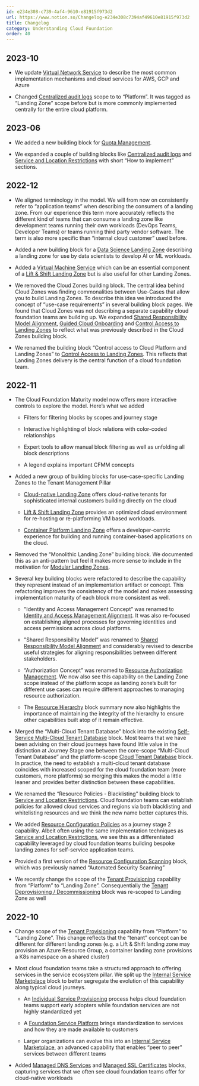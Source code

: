 ```yaml
---
id: e234e308-c739-4af4-9610-e81915f973d2
url: https://www.notion.so/Changelog-e234e308c7394af49610e81915f973d2
title: Changelog
category: Understanding Cloud Foundation
order: 40
---
```


## 2023-10

- We update [Virtual Network Service](../maturity-model/service-ecosystem/virtual-network-service.md) to describe the most common implementation mechanisms and cloud services for AWS, GCP and Azure

- Changed [Centralized audit logs](../maturity-model/security-and-compliance/centralized-audit-logs.md) scope to to “Platform”. It was tagged as “Landing Zone” scope before but is more commonly implemented centrally for the entire cloud platform.

## 2023-06

- We added a new building block for [Quota Management](../maturity-model/cost-management/quota-management.md).

- We expanded a couple of building blocks like [Centralized audit logs](../maturity-model/security-and-compliance/centralized-audit-logs.md) and [Service and Location Restrictions](../maturity-model/security-and-compliance/service-and-location-restrictions.md) with short “How to implement” sections.

## 2022-12

- We aligned terminology in the model. We will from now on consistently refer to “application teams” when describing the consumers of a landing zone. From our experience this term more accurately reflects the different kind of teams that can consume a landing zone like development teams running their own workloads (DevOps Teams, Developer Teams) or teams running third party vendor software. The term is also more specific than “internal cloud customer” used before.

- Added a new building block for a [Data Science Landing Zone](../maturity-model/tenant-management/data-science-landing-zone.md) describing a landing zone for use by data scientists to develop AI or ML workloads.

- Added a [Virtual Machine Service](../maturity-model/service-ecosystem/virtual-machine-service.md) which can be an essential component of a [Lift & Shift Landing Zone](../maturity-model/tenant-management/lift-and-shift-landing-zone.md) but is also useful for other Landing Zones.

- We removed the Cloud Zones building block. The central idea behind Cloud Zones was finding commonalities between Use-Cases that allow you to build Landing Zones. To describe this idea we introduced the concept of “use-case requirements” in several building block pages. We found that Cloud Zones was not describing a separate capability cloud foundation teams are building up. We expanded [Shared Responsibility Model Alignment](../maturity-model/security-and-compliance/shared-responsibility-model-alignment.md), [Guided Cloud Onboarding](../maturity-model/security-and-compliance/guided-cloud-onboarding.md) and [Control Access to Landing Zones](../maturity-model/security-and-compliance/control-access-to-landing-zones.md) to reflect what was previously described in the Cloud Zones building block.

- We renamed the building block “Control access to Cloud Platform and Landing Zones” to [Control Access to Landing Zones](../maturity-model/security-and-compliance/control-access-to-landing-zones.md). This reflects that Landing Zones delivery is the central function of a cloud foundation team.

## 2022-11

- The Cloud Foundation Maturity model now offers more interactive controls to explore the model. Here’s what we added

    - Filters for filtering blocks by scopes and journey stage

    - Interactive highlighting of block relations with color-coded relationships

    - Expert tools to allow manual block filtering as well as unfolding all block descriptions

    - A legend explains important CFMM concepts

- Added a new group of building blocks for use-case-specific Landing Zones to the Tenant Management Pillar

    - [Cloud-native Landing Zone](../maturity-model/tenant-management/cloud-native-landing-zone.md) offers cloud-native tenants for sophisticated internal customers building directly on the cloud

    - [Lift & Shift Landing Zone](../maturity-model/tenant-management/lift-and-shift-landing-zone.md) provides an optimized cloud environment for re-hosting or re-platforming VM based workloads.

    - [Container Platform Landing Zone](../maturity-model/tenant-management/container-platform-landing-zone.md) offers a developer-centric experience for building and running container-based applications on the cloud.

- Removed the “Monolithic Landing Zone” building block. We documented this as an anti-pattern but feel it makes more sense to include in the motivation for [Modular Landing Zones](../maturity-model/tenant-management/modular-landing-zones.md).

- Several key building blocks were refactored to describe the capability they represent instead of an implementation artifact or concept. This refactoring improves the consistency of the model and makes assessing implementation maturity of each block more consistent as well.

    - "Identity and Access Management Concept” was renamed to [Identity and Access Management Alignment](../maturity-model/iam/identity-and-access-management-alignment.md). It was also re-focused on establishing aligned processes for governing identities and access permissions across cloud platforms.

    - "Shared Responsibility Model” was renamed to [Shared Responsibility Model Alignment](../maturity-model/security-and-compliance/shared-responsibility-model-alignment.md) and considerably revised to describe useful strategies for aligning responsibilities between different stakeholders.

    - “Authorization Concept” was renamed to  [Resource Authorization Management](../maturity-model/iam/resource-authorization-management.md). We now also see this capability on the Landing Zone scope instead of the platform scope as landing zone’s built for different use cases can require different approaches to managing resource authorization.

    - The [Resource Hierarchy](../maturity-model/tenant-management/resource-hierarchy.md) block summary now also highlights the importance of maintaining the integrity of the hierarchy to ensure other capabilities built atop of it remain effective.

- Merged the “Multi-Cloud Tenant Database” block into the existing [Self-Service Multi-Cloud Tenant Database](../maturity-model/tenant-management/self-service-multi-cloud-tenant-database.md) block. Most teams that we have been advising on their cloud journeys have found little value in the distinction at Journey Stage one between the core-scope “Multi-Cloud Tenant Database” and the platform-scope [Cloud Tenant Database](../maturity-model/tenant-management/cloud-tenant-database.md) block. In practice, the need to establish a multi-cloud tenant database coincides with increased scoped for the cloud foundation team (more customers, more platforms) so merging this makes the model a little leaner and provides better distinction between these capabilities.

- We renamed the “Resource Policies - Blacklisting” building block to [Service and Location Restrictions](../maturity-model/security-and-compliance/service-and-location-restrictions.md). Cloud foundation teams can establish policies for allowed cloud services and regions via both blacklisting and whitelisting resources and we think the new name better captures this. 

- We added [Resource Configuration Policies](../maturity-model/security-and-compliance/resource-configuration-policies.md) as a journey stage 2 capability. Albeit often using the same implementation techniques as [Service and Location Restrictions](../maturity-model/security-and-compliance/service-and-location-restrictions.md), we see this as a differentiated capability leveraged by cloud foundation teams building bespoke landing zones for self-service application teams.

- Provided a first version of the [Resource Configuration Scanning](../maturity-model/security-and-compliance/resource-configuration-scanning.md) block, which was previously named “Automated Security Scanning”

- We recently change the scope of the [Tenant Provisioning](../maturity-model/tenant-management/tenant-provisioning.md) capability from “Platform” to “Landing Zone”. Consequentially the [Tenant Deprovisioning / Decommissioning](../maturity-model/tenant-management/tenant-deprovisioning-decommissioning.md) block was re-scoped to Landing Zone as well

## 2022-10

- Change scope of the [Tenant Provisioning](../maturity-model/tenant-management/tenant-provisioning.md) capability from “Platform” to “Landing Zone”. This change reflects that the “tenant” concept can be different for different landing zones (e.g. a Lift & Shift landing zone may provision an Azure Resource Group, a container landing zone provisions a K8s namespace on a shared cluster)

- Most cloud foundation teams take a structured approach to offering services in the service ecosystem pillar. We split up the [Internal Service Marketplace](../maturity-model/service-ecosystem/internal-service-marketplace.md) block to better segregate the evolution of this capability along typical cloud journeys.

    - An [Individual Service Provisioning](../maturity-model/service-ecosystem/individual-service-provisioning.md) process helps cloud foundation teams support early adopters while foundation services are not highly standardized yet

    - A [Foundation Service Platform](../maturity-model/service-ecosystem/foundation-service-platform.md) brings standardization to services and how they are made available to customers

    - Larger organizations can evolve this into an [Internal Service Marketplace](../maturity-model/service-ecosystem/internal-service-marketplace.md), an advanced capability that enables “peer to peer” services between different teams

- Added [Managed DNS Services](../maturity-model/service-ecosystem/managed-dns-services.md) and [Managed SSL Certificates](../maturity-model/service-ecosystem/managed-ssl-certificates.md) blocks, capturing services that we often see cloud foundation teams offer for cloud-native workloads

